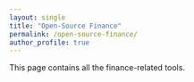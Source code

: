 ```yaml
---
layout: single
title: "Open-Source Finance"
permalink: /open-source-finance/
author_profile: true
---
```


This page contains all the finance-related tools.